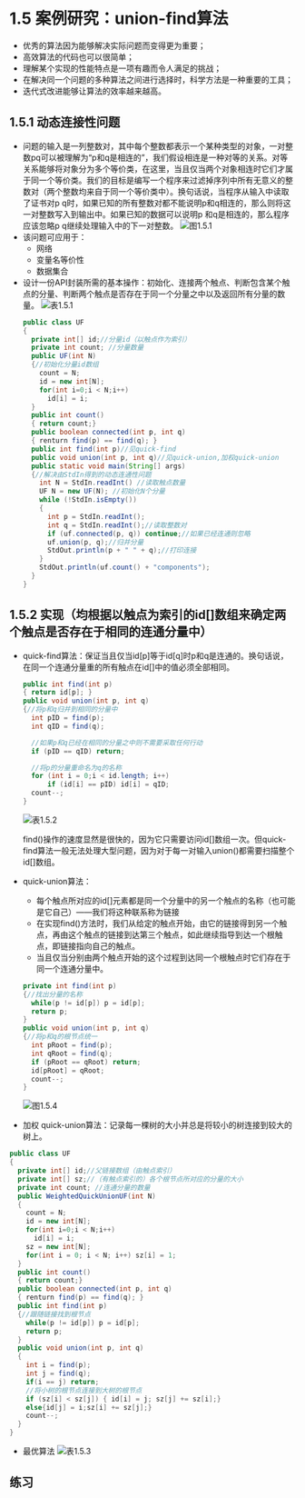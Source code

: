 # 1.5 案例研究：union-find算法
- 优秀的算法因为能够解决实际问题而变得更为重要；
- 高效算法的代码也可以很简单；
- 理解某个实现的性能特点是一项有趣而令人满足的挑战；
- 在解决同一个问题的多种算法之间进行选择时，科学方法是一种重要的工具；
- 迭代式改进能够让算法的效率越来越高。
## 1.5.1 动态连接性问题
- 问题的输入是一列整数对，其中每个整数都表示一个某种类型的对象，一对整数pq可以被理解为“p和q是相连的”，我们假设相连是一种对等的关系。对等关系能够将对象分为多个等价类，在这里，当且仅当两个对象相连时它们才属于同一个等价类。我们的目标是编写一个程序来过滤掉序列中所有无意义的整数对（两个整数均来自于同一个等价类中）。换句话说，当程序从输入中读取了证书对p q时，如果已知的所有整数对都不能说明p和q相连的，那么则将这一对整数写入到输出中。如果已知的数据可以说明p 和q是相连的，那么程序应该忽略p q继续处理输入中的下一对整数。
  ![图1.5.1](/assets/图1.5.1.png)
- 该问题可应用于：
  - 网络
  - 变量名等价性
  - 数据集合
- 设计一份API封装所需的基本操作：初始化、连接两个触点、判断包含某个触点的分量、判断两个触点是否存在于同一个分量之中以及返回所有分量的数量。
  ![表1.5.1](/assets/表1.5.1.png)
  ```java
  public class UF
  {
    private int[] id;//分量id（以触点作为索引）
    private int count; //分量数量
    public UF(int N)
    {//初始化分量id数组
      count = N;
      id = new int[N];
      for(int i=0;i < N;i++)
        id[i] = i;
    }
    public int count()
    { return count;}
    public boolean connected(int p, int q)
    { renturn find(p) == find(q); }
    public int find(int p)//见quick-find
    public void union(int p, int q)//见quick-union,加权quick-union
    public static void main(String[] args)
    {//解决由StdIn得到的动态连通性问题
      int N = StdIn.readInt() //读取触点数量
      UF N = new UF(N); //初始化N个分量
      while (!StdIn.isEmpty())
      {
        int p = StdIn.readInt();
        int q = StdIn.readInt();//读取整数对
        if (uf.connected(p, q)) continue;//如果已经连通则忽略
        uf.union(p, q);//归并分量
        StdOut.println(p + " " + q);//打印连接
      }
      StdOut.println(uf.count() + "components");
    }
  }
  ```
## 1.5.2 实现（均根据以触点为索引的id[]数组来确定两个触点是否存在于相同的连通分量中）
- quick-find算法：保证当且仅当id[p]等于id[q]时p和q是连通的。换句话说，在同一个连通分量重的所有触点在id[]中的值必须全部相同。
  ```java
  public int find(int p)
  { return id[p]; }
  public void union(int p, int q)
  {//将p和q归并到相同的分量中
    int pID = find(p);
    int qID = find(q);

    //如果p和q已经在相同的分量之中则不需要采取任何行动
    if (pID == qID) return;

    //将p的分量重命名为q的名称
    for (int i = 0;i < id.length; i++)
        if (id[i] == pID) id[i] = qID;
    count--;
  }
  ```
  ![表1.5.2](/assets/表1.5.2.png)

  find()操作的速度显然是很快的，因为它只需要访问id[]数组一次。但quick-find算法一般无法处理大型问题，因为对于每一对输入union()都需要扫描整个id[]数组。
- quick-union算法：
  - 每个触点所对应的id[]元素都是同一个分量中的另一个触点的名称（也可能是它自己）——我们将这种联系称为链接
  - 在实现find()方法时，我们从给定的触点开始，由它的链接得到另一个触点，再由这个触点的链接到达第三个触点，如此继续指导到达一个根触点，即链接指向自己的触点。
  - 当且仅当分别由两个触点开始的这个过程到达同一个根触点时它们存在于同一个连通分量中。
  ```java
  private int find(int p)
  {//找出分量的名称
    while(p != id[p]) p = id[p];
    return p;
  }
  public void union(int p, int q)
  {//将p和q的根节点统一
    int pRoot = find(p);
    int qRoot = find(q);
    if (pRoot == qRoot) return;
    id[pRoot] = qRoot;
    count--;
  }
  ```
  ![图1.5.4](/assets/图1.5.4.png)

- 加权 quick-union算法：记录每一棵树的大小并总是将较小的树连接到较大的树上。
```java
public class UF
{
  private int[] id;//父链接数组（由触点索引）
  private int[] sz;//（有触点索引的）各个根节点所对应的分量的大小
  private int count; //连通分量的数量
  public WeightedQuickUnionUF(int N)
  {
    count = N;
    id = new int[N];
    for(int i=0;i < N;i++)
      id[i] = i;
    sz = new int[N];
    for(int i = 0; i < N; i++) sz[i] = 1;
  }
  public int count()
  { return count;}
  public boolean connected(int p, int q)
  { renturn find(p) == find(q); }
  public int find(int p)
  {//跟随链接找到根节点
    while(p != id[p]) p = id[p];
    return p;
  }
  public void union(int p, int q)
  {
    int i = find(p);
    int j = find(q);
    if(i == j) return;
    //将小树的根节点连接到大树的根节点
    if (sz[i] < sz[j]) { id[i] = j; sz[j] += sz[i];}
    else{id[j] = i;sz[i] += sz[j];}
    count--;
  }
}
```
- 最优算法
  ![表1.5.3](/assets/表1.5.3.png)

## 练习
